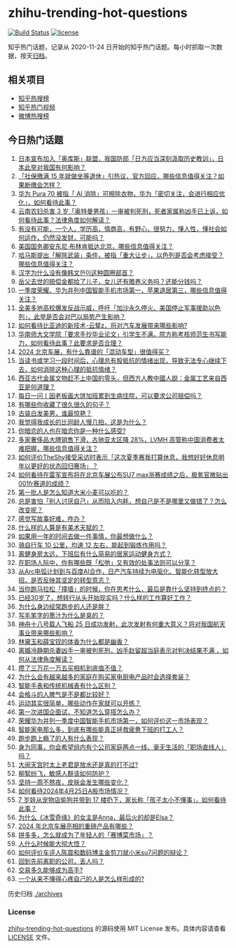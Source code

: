 # zhihu-trending-hot-questions

[![Build Status](https://github.com/justjavac/zhihu-trending-hot-questions/workflows/ci/badge.svg?branch=master)](https://github.com/justjavac/zhihu-trending-hot-questions/actions)
[![license](https://img.shields.io/github/license/justjavac/zhihu-trending-hot-questions)](https://github.com/justjavac/zhihu-trending-hot-questions/blob/master/LICENSE)

知乎热门话题，记录从 2020-11-24
日开始的知乎热门话题。每小时抓取一次数据，按天[归档](./archives)。

## 相关项目

- [知乎热搜榜](https://github.com/justjavac/zhihu-trending-top-search)
- [知乎热门视频](https://github.com/justjavac/zhihu-trending-hot-video)
- [微博热搜榜](https://github.com/justjavac/weibo-trending-hot-search)

## 今日热门话题

<!-- BEGIN -->
<!-- 最后更新时间 Fri Apr 26 2024 03:01:45 GMT+0800 (China Standard Time) -->

1. [日本宣布加入「奥库斯」联盟，我国防部「日方应当深刻汲取历史教训」，日本此举对我国有何影响？](https://www.zhihu.com/question/654070240)
1. [「社保缴满 15 年就做坐等退休」引热议，官方回应，哪些信息值得关注？如果断缴会怎样？](https://www.zhihu.com/question/654043819)
1. [华为 Pura 70 被指「 AI 消除」可擦除衣物，华为「密切关注，会进行相应优化」，如何看待此事？](https://www.zhihu.com/question/654050178)
1. [云南农妇杀害 3 岁「奥特曼男孩」一审被判死刑，死者家属称凶手已上诉，如何看待此事？法律角度如何解读？](https://www.zhihu.com/question/653753302)
1. [有没有可能，一个人，学历高，情商高，有野心，很努力，懂人性，懂社会如何运作，仍然没发财，可能吗？](https://www.zhihu.com/question/646336883)
1. [美国国务卿安东尼·布林肯抵达北京，哪些信息值得关注？](https://www.zhihu.com/question/654076421)
1. [哈马斯提出「解除武装」条件，被指「重大让步」，以色列是否会考虑接受？哪些信息值得关注？](https://www.zhihu.com/question/654080536)
1. [汉字为什么没有像韩文한이这种圆圈部首？](https://www.zhihu.com/question/653974947)
1. [岳父去世的赔偿金都给了儿子，女儿还有赡养义务吗？还能分钱吗？](https://www.zhihu.com/question/653496346)
1. [一季度荣耀、华为并列中国智能手机市场第一，苹果退居第三，哪些信息值得关注？](https://www.zhihu.com/question/654065162)
1. [全美多地高校爆发反战示威，呼吁「加沙永久停火、美国停止军事援助以色列」，此举是否会对巴以局势产生影响？](https://www.zhihu.com/question/654047885)
1. [如何看待比亚迪的新技术-云辇z，将对汽车发展带来哪些影响?](https://www.zhihu.com/question/654059209)
1. [华南师大文学院「要求手抄毕业论文」引学生不满，院方称考核师范生书写能力，如何看待此事？此要求是否合理？](https://www.zhihu.com/question/654076058)
1. [2024 北京车展，有什么靠谱的「混动车型」很值得买？](https://www.zhihu.com/question/653958383)
1. [当读书或学习一段时间后，心理总有股抵抗的情绪出现，导致无法专心继续下去，如何消除这种心理的抵抗情绪？](https://www.zhihu.com/question/653938770)
1. [西亚古代金属文物赶不上中国的零头，但西方人教中國人說：金属工艺来自西亚是何道理？](https://www.zhihu.com/question/653462246)
1. [每日一问丨因老板画大饼加班累到生病住院，可以要求公司赔偿吗？](https://www.zhihu.com/question/654025275)
1. [有哪些你收藏了很久很久的句子？](https://www.zhihu.com/question/654044499)
1. [古装白发美男，谁最惊艳？](https://www.zhihu.com/question/652797047)
1. [我觉得我成长的比同龄人慢几拍，这是为什么？](https://www.zhihu.com/question/653054756)
1. [你暗恋的人也在暗恋你是一种什么感受?](https://www.zhihu.com/question/459201052)
1. [多家奢侈品大牌销售下滑，古驰亚太区降 28%，LVMH 高管称中国消费者太难把握，哪些信息值得关注？](https://www.zhihu.com/question/653995103)
1. [如何评价TheShy接受采访时表示「这次夏季赛我打算休息，我想好好休息明年以更好的状态回归赛场」？](https://www.zhihu.com/question/654067107)
1. [如何看待在雷军宣布将在北京车展公布SU7 max浙赛成绩之后，极氪官微贴出001fr赛道的成绩？](https://www.zhihu.com/question/653979245)
1. [第一批人是怎么知道大米小麦可以吃的？](https://www.zhihu.com/question/614952546)
1. [总是害怕「别人讨厌自己」从而陷入内耗，想自己是不是哪里又做错了？怎么改变呢？](https://www.zhihu.com/question/653936442)
1. [感觉写故事好难，咋办？](https://www.zhihu.com/question/653993490)
1. [什么样的人算是有美术天赋的？](https://www.zhihu.com/question/504647095)
1. [如果用一年的时间去做一件事情，你最想做什么？](https://www.zhihu.com/question/653112164)
1. [骑自行车 10 公里，均速 12 左右，能起到锻炼作用吗？](https://www.zhihu.com/question/653134649)
1. [离健身房太远，下班后有什么简易的居家运动健身方式？](https://www.zhihu.com/question/653134984)
1. [在职场人际中，你有哪些既「松弛」又有效的处事法则可以分享？](https://www.zhihu.com/question/653430716)
1. [从Arc电弧计划到与百度AI合作，日产汽车持续为电驱化、智能化转型放大招，是否反映其坚定的转型意志？](https://www.zhihu.com/question/654047744)
1. [当你跑马拉松「撞墙」的时候，你在思考什么，最后是靠什么坚持到终点的？](https://www.zhihu.com/question/653134730)
1. [已经30岁了，想转行从头开始现实吗？什么样的工作算好工作？](https://www.zhihu.com/question/652110859)
1. [为什么身边经常跑步的人还是胖？](https://www.zhihu.com/question/653305647)
1. [写毛笔字的墨汁为什么是臭的？](https://www.zhihu.com/question/28713017)
1. [神舟十八号载人飞船 25 日成功发射，此次发射有何重大意义？将对我国航天事业带来哪些影响？](https://www.zhihu.com/question/653766791)
1. [林黛玉和薛宝钗的体香为什么都是幽香？](https://www.zhihu.com/question/649297242)
1. [离婚冷静期杀妻凶手一审被判死刑，凶手赵留超当庭表示对判决结果不满 ，如何从法律角度解读？](https://www.zhihu.com/question/654047317)
1. [攒了三万花一万五买相机到底值不值？](https://www.zhihu.com/question/653638890)
1. [为什么会有越来越多的家庭在购买家电厨电产品时会选择套装？](https://www.zhihu.com/question/653988604)
1. [智能手表和传统机械表有什么区别？](https://www.zhihu.com/question/650461052)
1. [会格斗的人脾气是不是都比较好？](https://www.zhihu.com/question/652987268)
1. [运动其实很简单，哪些动作在家就可以开练？](https://www.zhihu.com/question/653716710)
1. [第一次进国企面试，不知道怎么穿搭怎么办？](https://www.zhihu.com/question/326467510)
1. [荣耀华为并列一季度中国智能手机市场第一，如何评价这一市场表现？](https://www.zhihu.com/question/654061881)
1. [智能家电那么多，到底有哪些能真正拯救疲惫下班的打工人？](https://www.zhihu.com/question/653253385)
1. [跑步跑上瘾了的人有什么表现？](https://www.zhihu.com/question/652381462)
1. [身为同事，你会希望组内有个公司家庭两点一线、毫无生活的「职场直线人」吗？](https://www.zhihu.com/question/652236872)
1. [大闹天宫时太上老君是放水还是真的打不过?](https://www.zhihu.com/question/653579972)
1. [柳絮纷飞，敏感人群该如何防护？](https://www.zhihu.com/question/654051468)
1. [坚持一周不熬夜，皮肤会发生哪些变化？](https://www.zhihu.com/question/649377632)
1. [如何看待2024年4月25日A股市场情况？](https://www.zhihu.com/question/654040666)
1. [7 岁娃从宠物店偷狗并带到 17 楼扔下，家长称「孩子太小不懂事」，如何看待此事？](https://www.zhihu.com/question/653964219)
1. [为什么《冰雪奇缘》的女主是Anna，最后火的却是Elsa？](https://www.zhihu.com/question/361926542)
1. [2024 年北京车展亮相的重磅产品有哪些？](https://www.zhihu.com/question/653947942)
1. [拼多多，怎么就成为了年轻人的「赛博菜市场」？](https://www.zhihu.com/question/653961442)
1. [人什么时候能大彻大悟？](https://www.zhihu.com/question/653696713)
1. [如何评价车评人陈震和数码博主金剪刀就小米su7问题的辩论？](https://www.zhihu.com/question/653888123)
1. [回到先前离职的公司，丢人吗？](https://www.zhihu.com/question/653555763)
1. [交易多久能够成为高手?](https://www.zhihu.com/question/653635431)
1. [一个从来不懂得心疼自己的人是怎么样形成的?](https://www.zhihu.com/question/653132704)

<!-- END -->

历史归档 [./archives](./archives)

### License

[zhihu-trending-hot-questions](https://github.com/justjavac/zhihu-trending-hot-questions)
的源码使用 MIT License 发布。具体内容请查看 [LICENSE](./LICENSE) 文件。
